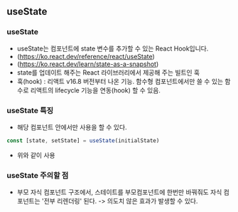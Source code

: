 ## useState

### useState
- useState는 컴포넌트에 state 변수를 추가할 수 있는 React Hook입니다.
- (https://ko.react.dev/reference/react/useState)
- (https://ko.react.dev/learn/state-as-a-snapshot)
- state를 업데이트 해주는 React 라이브러리에서 제공해 주는 빌트인 훅
- 훅(hook) : 리액트 v16.8 버전부터 나온 기능. 함수형 컴포넌트에서만 쓸 수 있는 함수로 리액트의 lifecycle 기능을 연동(hook) 할 수 있음.

### useState 특징
- 해당 컴포넌트 안에서만 사용을 할 수 있다.
```jsx
const [state, setState] = useState(initialState)
```
- 위와 같이 사용

### useState 주의할 점
- 부모 자식 컴포넌트 구조에서, 스테이트를 부모컴포넌트에 한번만 바꿔줘도 자식 컴포넌트는 '전부 리렌더링' 된다. -> 의도치 않은 효과가 발생할 수 있다.

